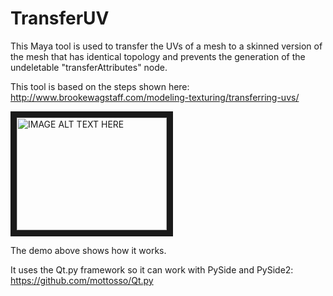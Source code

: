 # TransferUV

This Maya tool is used to transfer the UVs of a mesh to a skinned version of the mesh that has identical topology and prevents the generation of the undeletable "transferAttributes" node.

This tool is based on the steps shown here:
http://www.brookewagstaff.com/modeling-texturing/transferring-uvs/

<a href="http://www.youtube.com/watch?feature=player_embedded&v=gLuMgsd7YaI
" target="_blank"><img src="http://img.youtube.com/vi/gLuMgsd7YaI/0.jpg" 
alt="IMAGE ALT TEXT HERE" width="240" height="180" border="10" /></a>

The demo above shows how it works. 

It uses the Qt.py framework so it can work with PySide and PySide2:
https://github.com/mottosso/Qt.py
